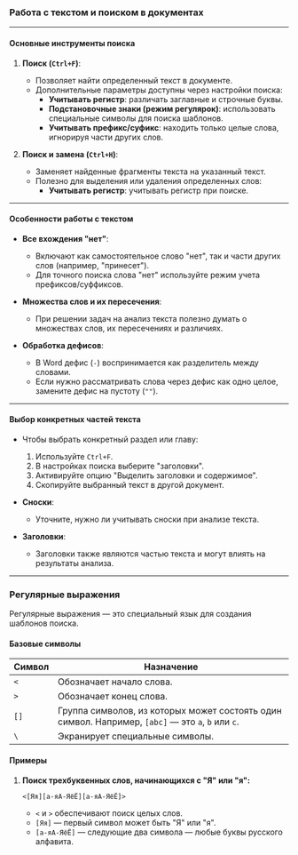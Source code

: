### Работа с текстом и поиском в документах

---

#### Основные инструменты поиска

1. **Поиск (`Ctrl+F`)**:
   - Позволяет найти определенный текст в документе.
   - Дополнительные параметры доступны через настройки поиска:
     - **Учитывать регистр**: различать заглавные и строчные буквы.
     - **Подстановочные знаки (режим регулярок)**: использовать специальные символы для поиска шаблонов.
     - **Учитывать префикс/суфикс**: находить только целые слова, игнорируя части других слов.

2. **Поиск и замена (`Ctrl+H`)**:
   - Заменяет найденные фрагменты текста на указанный текст.
   - Полезно для выделения или удаления определенных слов:
     - **Учитывать регистр**: учитывать регистр при поиске.

---

#### Особенности работы с текстом

- **Все вхождения "нет"**:
  - Включают как самостоятельное слово "нет", так и части других слов (например, "принесет").
  - Для точного поиска слова "нет" используйте режим учета префиксов/суффиксов.

- **Множества слов и их пересечения**:
  - При решении задач на анализ текста полезно думать о множествах слов, их пересечениях и различиях.

- **Обработка дефисов**:
  - В Word дефис (`-`) воспринимается как разделитель между словами.
  - Если нужно рассматривать слова через дефис как одно целое, замените дефис на пустоту (`""`).

---

#### Выбор конкретных частей текста

- Чтобы выбрать конкретный раздел или главу:
  1. Используйте `Ctrl+F`.
  2. В настройках поиска выберите "заголовки".
  3. Активируйте опцию "Выделить заголовки и содержимое".
  4. Скопируйте выбранный текст в другой документ.

- **Сноски**:
  - Уточните, нужно ли учитывать сноски при анализе текста.

- **Заголовки**:
  - Заголовки также являются частью текста и могут влиять на результаты анализа.

---

### Регулярные выражения

Регулярные выражения — это специальный язык для создания шаблонов поиска.

#### Базовые символы

| Символ | Назначение                                                                                   |
|--------|----------------------------------------------------------------------------------------------|
| `<`    | Обозначает начало слова.                                                                     |
| `>`    | Обозначает конец слова.                                                                      |
| `[]`   | Группа символов, из которых может состоять один символ. Например, `[abc]` — это `a`, `b` или `c`. |
| `\`    | Экранирует специальные символы.                                                              |

#### Примеры

1. **Поиск трехбуквенных слов, начинающихся с "Я" или "я":**
   ```regex
   <[Яя][а-яА-ЯёЁ][а-яА-ЯёЁ]>
   ```
   - `<` и `>` обеспечивают поиск целых слов.
   - `[Яя]` — первый символ может быть "Я" или "я".
   - `[а-яА-ЯёЁ]` — следующие два символа — любые буквы русского алфавита.